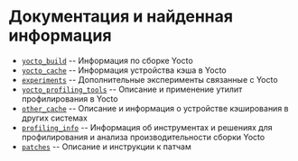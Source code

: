 # Документация и найденная информация

* [`yocto_build`](./yocto_build) -- Информация по сборке Yocto 
* [`yocto_cache`](./yocto_cache) -- Информация устройства кэша в Yocto
* [`experiments`](./experiments) -- Дополнительные эксперименты связанные с Yocto
* [`yocto_profiling_tools`](./yocto_profiling_tools) -- Описание и применение утилит профилирования в Yocto
* [`other_cache`](./other_cache) -- Описание и информация о устройстве кэширования в других системах
* [`profiling_info`](./profiling_info) -- Информация об инструментах и решениях для профилирования и анализа производительности сборки Yocto
* [`patches`](./patches) -- Описание и инструкции к патчам
